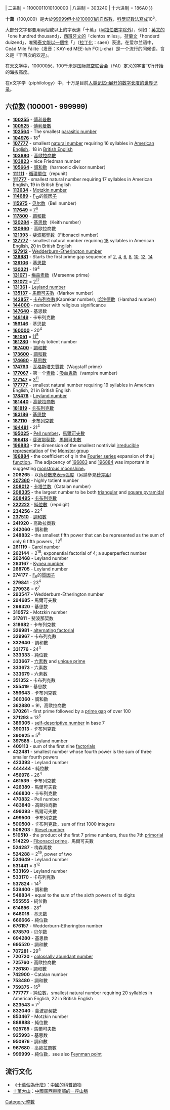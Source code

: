 </math> | 二进制 = 11000011010100000 | 八进制 = 303240 | 十六进制 = 186A0 }}

**十萬**（100,000）是大於[99999但小於](../Page/99999.md "wikilink")[100001的](../Page/100001.md "wikilink")[自然數](../Page/自然數.md "wikilink")，[科學記數法寫成](../Page/科學記數法.md "wikilink")10<sup>5</sup>。

大部分文字都要用兩個或以上的字表達「十萬」（[阿拉伯數字除外](../Page/阿拉伯數字.md "wikilink")），例如：[英文的](../Page/英文.md "wikilink")「one
hundred thousand」，[西班牙文的](../Page/西班牙文.md "wikilink")「cientos
miles」，[荷蘭文](../Page/荷蘭文.md "wikilink")「honderd
duizend」，唯獨[泰文能以一個字](../Page/泰文.md "wikilink")「」（[拉丁化](../Page/拉丁化.md "wikilink")：saen）表達。在爱尔兰语中，Ceád
Mile Fáilte（发音：KAY-ed MEE-luh FOIL-cha）是一个流行的问候语，含义是『千百次的欢迎』。

在[天文学中](../Page/天文学.md "wikilink")，100000米，100千米是[国际航空联合会](../Page/国际航空联合会.md "wikilink")（FAI）定义的宇宙飞行开始的海拔高度。

在π文字学（piphilology）中，十万是目前[人类记忆π展开的数字长度的世界记录](../Page/人类.md "wikilink")。

## 六位数 (100001 - 999999)

  - **[100255](../Page/100255.md "wikilink")** -
    [傅利曼數](../Page/傅利曼數.md "wikilink")
  - **[100525](../Page/100525.md "wikilink")** -
    [傅利曼數](../Page/傅利曼數.md "wikilink")
  - **[102564](../Page/102564.md "wikilink")** - The smallest [parasitic
    number](../Page/parasitic_number.md "wikilink")
  - **[104976](../Page/104976.md "wikilink")** - 18<sup>4</sup>
  - **[107777](../Page/107777.md "wikilink")** - smallest [natural
    number](../Page/natural_number.md "wikilink") requiring 16 syllables
    in [American English](../Page/American_English.md "wikilink")，18 in
    [British English](../Page/British_English.md "wikilink")
  - **[103680](../Page/103680.md "wikilink")** -
    [高歐拉商數](../Page/高歐拉商數.md "wikilink")
  - **[103823](../Page/103823.md "wikilink")** - nice Friedman number
  - **[105664](../Page/105664.md "wikilink")** -
    [調和數](../Page/調和數.md "wikilink")（harmonic divisor
    number）
  - **[111111](../Page/111111.md "wikilink")** -
    [循環單位](../Page/循環單位.md "wikilink")（repunit）
  - **[111777](../Page/111777.md "wikilink")** - smallest natural number
    requiring 17 syllables in American English, 19 in British English
  - **[113634](../Page/113634.md "wikilink")** - [Motzkin
    number](../Page/Motzkin_number.md "wikilink")
  - **[114689](../Page/114689.md "wikilink")** -
    [F](../Page/費馬數.md "wikilink")<sub>12</sub>的[質因子](../Page/質因子.md "wikilink")
  - **[115975](../Page/115975.md "wikilink")** -
    [贝尔数](../Page/贝尔数.md "wikilink")（Bell number）
  - **[117649](../Page/117649.md "wikilink")** =
    [7<sup>6</sup>](../Page/7\<sup\>6\</sup\>.md "wikilink")
  - **[117800](../Page/117800.md "wikilink")** -
    [調和數](../Page/調和數.md "wikilink")
  - **[120284](../Page/120284.md "wikilink")** -
    [基思数](../Page/基思数.md "wikilink")（Keith number）
  - **[120960](../Page/120960.md "wikilink")** - 高歐拉商數
  - **[121393](../Page/121393.md "wikilink")** -
    [斐波那契数](../Page/斐波那契数.md "wikilink")（Fibonacci
    number）
  - **[127777](../Page/127777.md "wikilink")** - smallest natural number
    requiring [18](../Page/18.md "wikilink") syllables in American
    English, [20](../Page/20.md "wikilink") in British English
  - **[127912](../Page/127912.md "wikilink")** - [Wedderburn-Etherington
    number](../Page/Wedderburn-Etherington_number.md "wikilink")
  - **[128981](../Page/128981.md "wikilink")** - Starts the first prime
    gap sequence of [2](../Page/2.md "wikilink"),
    [4](../Page/4.md "wikilink"), [6](../Page/6.md "wikilink"),
    [8](../Page/8.md "wikilink"), [10](../Page/10.md "wikilink"),
    [12](../Page/12.md "wikilink"), [14](../Page/14.md "wikilink")
  - **[129106](../Page/129106.md "wikilink")** -
    [基思数](../Page/基思数.md "wikilink")
  - **[130321](../Page/130321.md "wikilink")** - 19<sup>4</sup>
  - **[131071](../Page/131071.md "wikilink")** -
    [梅森素数](../Page/梅森素数.md "wikilink")（Mersenne prime）
  - **[131072](../Page/131072.md "wikilink")** =
    [2<sup>17</sup>](../Page/131072.md "wikilink")
  - **[131361](../Page/131361.md "wikilink")** - [Leyland
    number](../Page/Leyland_number.md "wikilink")
  - **[135137](../Page/135137.md "wikilink")** -
    [馬爾可夫數](../Page/馬爾可夫數.md "wikilink")（Markov
    number）
  - **[142857](../Page/142857.md "wikilink")** -
    [卡布列克數](../Page/卡布列克數.md "wikilink")(Kaprekar
    number), [哈沙德數](../Page/哈沙德數.md "wikilink")（Harshad number）
  - **[144000](../Page/144000.md "wikilink")** - number with religious
    significance
  - **[147640](../Page/147640.md "wikilink")** - 基思数
  - **[148149](../Page/148149.md "wikilink")** - 卡布列克數
  - **[156146](../Page/156146.md "wikilink")** - 基思数
  - **[160000](../Page/160000.md "wikilink")** - 20<sup>4</sup>
  - **[161051](../Page/161051.md "wikilink")** =
    [11<sup>5</sup>](../Page/161051.md "wikilink")
  - **[161280](../Page/161280.md "wikilink")** - highly totient number
  - **[167400](../Page/167400.md "wikilink")** -
    [調和數](../Page/調和數.md "wikilink")
  - **[173600](../Page/173600.md "wikilink")** -
    [調和數](../Page/調和數.md "wikilink")
  - **[174680](../Page/174680.md "wikilink")** -
    [基思数](../Page/基思数.md "wikilink")
  - **[174763](../Page/174763.md "wikilink")** -
    [瓦格斯塔夫質數](../Page/瓦格斯塔夫質數.md "wikilink")（Wagstaff
    prime）
  - **[177067](../Page/177067.md "wikilink")** -
    第一个[素数](../Page/素数.md "wikilink")：[吸血鬼數](../Page/吸血鬼數.md "wikilink")（vampire
    number）
  - **[177147](../Page/177147.md "wikilink")** =
    [3<sup>11</sup>](../Page/177147.md "wikilink")
  - **[177777](../Page/177777.md "wikilink")** - smallest natural number
    requiring 19 syllables in American English, 21 in British English
  - **[178478](../Page/178478.md "wikilink")** - [Leyland
    number](../Page/Leyland_number.md "wikilink")
  - **[181440](../Page/181440.md "wikilink")** -
    [高歐拉商數](../Page/高歐拉商數.md "wikilink")
  - **[181819](../Page/181819.md "wikilink")** -
    [卡布列克數](../Page/卡布列克數.md "wikilink")
  - **[183186](../Page/183186.md "wikilink")** -
    [基思数](../Page/基思数.md "wikilink")
  - **[187110](../Page/187110.md "wikilink")** -
    [卡布列克數](../Page/卡布列克數.md "wikilink")
  - **[194481](../Page/194481.md "wikilink")** - 21<sup>4</sup>
  - **[195025](../Page/195025.md "wikilink")** - [Pell
    number](../Page/Pell_number.md "wikilink")，[馬爾可夫數](../Page/馬爾可夫數.md "wikilink")
  - **[196418](../Page/196418.md "wikilink")** -
    [斐波那契数](../Page/斐波那契数.md "wikilink")，[馬爾可夫數](../Page/馬爾可夫數.md "wikilink")
  - **[196883](../Page/196883.md "wikilink")** - the dimension of the
    smallest nontrivial [irreducible](../Page/irreducible.md "wikilink")
    [representation](../Page/group_representation.md "wikilink") of the
    [Monster group](../Page/Monster_group.md "wikilink")
  - **[196884](../Page/196884.md "wikilink")** - the coefficient of *q*
    in the [Fourier series](../Page/Fourier_series.md "wikilink")
    expansion of the [j function](../Page/j_function.md "wikilink")。The
    adjacency of [196883](../Page/196883.md "wikilink") and
    [196884](../Page/196884.md "wikilink") was important in suggesting
    [monstrous moonshine](../Page/monstrous_moonshine.md "wikilink")。
  - **206265** -
    以[角秒數來表示](../Page/角秒.md "wikilink")[弧度](../Page/弧度.md "wikilink")（另請參見[秒差距](../Page/秒差距.md "wikilink")）
  - **[207360](../Page/207360.md "wikilink")** - highly totient number
  - **[208012](../Page/208012.md "wikilink")** -
    [卡塔兰数](../Page/卡塔兰数.md "wikilink")（Catalan number）
  - **[208335](../Page/208335.md "wikilink")** - the largest number to
    be both [triangular](../Page/triangular_number.md "wikilink") and
    [square pyramidal](../Page/square_pyramidal_number.md "wikilink")
  - **[208495](../Page/208495.md "wikilink")** -
    [卡布列克數](../Page/卡布列克數.md "wikilink")
  - **[222222](../Page/222222.md "wikilink")** -
    [純位數](../Page/純位數.md "wikilink")（repdigit）
  - **[234256](../Page/234256.md "wikilink")** - 22<sup>4</sup>
  - **[237510](../Page/237510.md "wikilink")** -
    [調和數](../Page/調和數.md "wikilink")
  - **241920** - 高歐拉商數
  - **242060** - 調和數
  - **248832** - the smallest fifth power that can be represented as the
    sum of only 6 fifth powers , 12<sup>5</sup>
  - **261119** - [Carol number](../Page/Carol_number.md "wikilink")
  - **262144** = 2<sup>18</sup>; [exponential
    factorial](../Page/exponential_factorial.md "wikilink") of 4; a
    [superperfect number](../Page/superperfect_number.md "wikilink")
  - **262468** - Leyland number
  - **263167** - [Kynea number](../Page/Kynea_number.md "wikilink")
  - **268705** - Leyland number
  - **274177** -
    [F](../Page/費馬數.md "wikilink")<sub>6</sub>的[質因子](../Page/質因子.md "wikilink")
  - **279841** - 23<sup>4</sup>
  - **279936** = 6<sup>7</sup>
  - **293547** - Wedderburn-Etherington number
  - **294685** - 馬爾可夫數
  - **298320** - 基思数
  - **310572** - Motzkin number
  - **317811** - 斐波那契数
  - **318682** - 卡布列克數
  - **326981** - [alternating
    factorial](../Page/alternating_factorial.md "wikilink")
  - **329967** - 卡布列克數
  - **332640** - 調和數
  - **331776** - 24<sup>4</sup>
  - **333333** - 純位數
  - **333667** - [六素数](../Page/六素数.md "wikilink") and [unique
    prime](../Page/unique_prime.md "wikilink")
  - **333673** - 六素数
  - **333679** - 六素数
  - **351352** - 卡布列克數
  - **355419** - 基思数
  - **356643** - 卡布列克數
  - **360360** - 調和數
  - **362880** = 9\!，高歐拉商數
  - **370261** - first prime followed by a [prime
    gap](../Page/prime_gap.md "wikilink") of over 100
  - **371293** = 13<sup>5</sup>
  - **389305** - [self-descriptive
    number](../Page/self-descriptive_number.md "wikilink") in base 7
  - **390313** - 卡布列克數
  - **390625** = 5<sup>8</sup>
  - **397585** - Leyland number
  - **409113** - sum of the first nine
    [factorials](../Page/factorial.md "wikilink")
  - **422481** - smallest number whose fourth power is the sum of three
    smaller fourth powers
  - **423393** - Leyland number
  - **444444** - 純位數
  - **456976** - 26<sup>4</sup>
  - **461539** - 卡布列克數
  - **426389** - 馬爾可夫數
  - **466830** - 卡布列克數
  - **470832** - Pell number
  - **483840** - 高歐拉商數
  - **499393** - 馬爾可夫數
  - **499500** - 卡布列克數
  - **500500** - 卡布列克數，sum of first 1000 integers
  - **509203** - [Riesel number](../Page/Riesel_number.md "wikilink")
  - **510510** - the product of the first 7 prime numbers, thus the 7th
    [primorial](../Page/primorial.md "wikilink")
  - **514229** - [Fibonacci
    prime](../Page/Fibonacci_prime.md "wikilink")，馬爾可夫數
  - **524287** - 梅森素数
  - **524288** = 2<sup>19</sup>, power of two
  - **524649** - Leyland number
  - **531441** = 3<sup>12</sup>
  - **533169** - Leyland number
  - **533170** - 卡布列克數
  - **537824** - 14<sup>5</sup>
  - **539400** - 調和數
  - **548834** - equal to the sum of the sixth powers of its digits
  - **555555** - 純位數
  - **614656** - 28<sup>4</sup>
  - **646018** - 基思数
  - **666666** - 純位數
  - **676157** - Wedderburn-Etherington number
  - **678570** - 贝尔数
  - **694280** - 基思数
  - **695520** - 調和數
  - **707281** - 29<sup>4</sup>
  - **720720** - [colossally abundant
    number](../Page/colossally_abundant_number.md "wikilink")
  - **725760** - 高歐拉商數
  - **726180** - 調和數
  - **742900** - Catalan number
  - **753480** - 調和數
  - **759375** - 15<sup>5</sup>
  - **777777** - 純位數，smallest natural number requiring 20 syllables in
    American English, 22 in British English
  - **823543** = 7<sup>7</sup>
  - **832040** - 斐波那契数
  - **853467** - Motzkin number
  - **888888** - 純位數
  - **925765** - 馬爾可夫數
  - **925993** - 基思数
  - **950976** - 調和數
  - **967680** - 高歐拉商數
  - **999999** - 純位數，see also [Feynman
    point](../Page/Feynman_point.md "wikilink")

## 流行文化

  - 《[十萬個為什麼](../Page/十萬個為什麼.md "wikilink")》：[中國的](../Page/中國.md "wikilink")[科普讀物](../Page/科普.md "wikilink")
  - [十萬大山](../Page/十萬大山.md "wikilink")：[中國](../Page/中國.md "wikilink")[廣西東南部的一座](../Page/廣西.md "wikilink")[山脈](../Page/山脈.md "wikilink")

[Category:整數](https://zh.wikipedia.org/wiki/Category:整數 "wikilink")